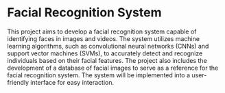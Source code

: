 # Facial Recognition System

This project aims to develop a facial recognition system capable of identifying faces in images and videos. The system utilizes machine learning algorithms, such as convolutional neural networks (CNNs) and support vector machines (SVMs), to accurately detect and recognize individuals based on their facial features. The project also includes the development of a database of facial images to serve as a reference for the facial recognition system. The system will be implemented into a user-friendly interface for easy interaction.

